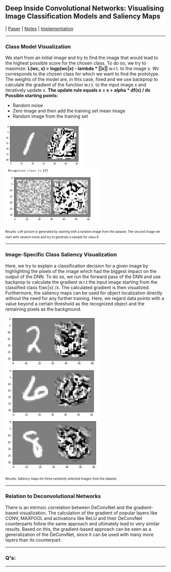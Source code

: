 ## Deep Inside Convolutional Networks: Visualising Image Classification Models and Saliency Maps
 | [Paper](https://arxiv.org/pdf/1312.6034.pdf) | [Notes](./notes_visualizing_models.md) | [Implementation](../../implementation/3.Saliency_Maps.ipynb)
***
### Class Model Visualization
We start from an initial image and try to find the image that would lead to the highest possible score for the chosen class.
To do so, we try to maximize: **L(wc, x) = logp(wc|x) - lambda * ||x||** w.r.t. to the image x. *Wc* corresponds to the chosen class for which we want to find the prototype. The weights of the model are, in this case, fixed and we use backprop to calculate the gradient of the function w.r.t. to the input image x and iteratively update x.
**The update rule equals x = x + alpha * df(x) / dx**
**Possible starting points:**
 - Random noise
 - Zero image and then add the training set mean image
 - Random image from the training set
<p float="left">
  <img src="../assets/activation_maximization_1_image.PNG" width="250" />
  <img src="../assets/activation_maximization_8_noise.PNG" width="300" /> 
</p>
<small><small>Results: Left picture is generated by starting with a random image from the dataset. The second image we start with random noise and try to generate a sample for class 8.</small></small>

***
### Image-Specific Class Saliency Visualization
Here, we try to explain a classification decision for a given image by highlighting the pixels of the image which had the biggest impact on the output of the DNN.
To do so, we run the forward pass of the DNN and use backprop to calculate the gradient w.r.t the input image starting from the classified class  f(wc|x) /x. The calculated gradient is then visualized. Furthermore, the saliency maps can be used for object localization directly without the need for any further training. Here, we regard data points with a value beyond a certain threshold as the recognized object and the remaining pixels as the background.

<p float="left">
  <img src="../assets/saliency_map_2.PNG" width="300" />
  <img src="../assets/saliency_map_6.PNG" width="300" />
  <img src="../assets/saliency_map_8.PNG" width="300" /> 
</p>
<small><small>Results: Saliency maps for three randomly selected images from the dataset.</small></small>

***
### Relation to Deconvolutional Networks
There is an intrinsic correlation between DeConvNet and the gradient-based visualization. The calculation of the gradient of popular layers like CONV, MAXPOOL and activations like ReLU and their DeConvNet counterparts follow the same approach and ultimately lead to very similar results. Based on this, the gradient-based approach can be seen as a generalization of the DeConvNet, since it can be used with many more layers than its counterpart.
***
### Q's:
***



